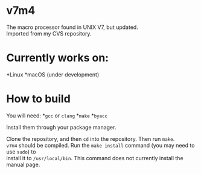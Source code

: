 # v7m4
The macro processor found in UNIX V7, but updated.  
Imported from my CVS repository.

# Currently works on:
  *Linux
  *macOS (under development)

# How to build
You will need:
    *`gcc` or `clang`
    *`make`
    *`byacc`

Install them through your package manager.

Clone the repository, and then `cd` into the repository. Then run `make`.  
`v7m4` should be compiled. Run the `make install` command (you may need to use `sudo`) to  
install it to `/usr/local/bin`. This command does not currently install the manual page.

